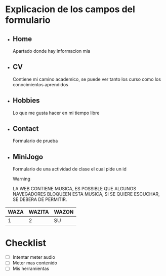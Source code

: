 # **Explicacion de los campos del formulario**
- ## Home
  Apartado donde hay informacion mia
- ## CV
  Contiene mi camino academico, se puede ver tanto los curso como los conocimientos aprendidos
- ## Hobbies
  Lo que me gusta hacer en mi tiempo libre
- ## Contact
  Formulario de prueba
- ## MiniJogo
  Formulario de una actividad de clase el cual pide un id


  >[!WARNING]
  >LA WEB CONTIENE MUSICA, ES POSSIBLE QUE ALGUNOS NAVEGADORES BLOQUEEN ESTA MUSICA, SI SE QUIERE ESCUCHAR, SE DEBERA DE PERMITIR.


<!-- EJEMPLO DE COMO HACER UNA TABLA EN MARKDWON-->

| WAZA | WAZITA | WAZON |
|------|--------|-------|
| 1 | 2 | SU |

# Checklist
- [ ] Intentar meter audio
- [ ] Meter mas contenido
- [ ] Mis herramientas

